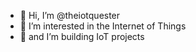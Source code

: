 - 👋 Hi, I’m @theiotquester
- 👀 I’m interested in the Internet of Things
- 🌱 and I’m building IoT projects

<!---
theiotquester/theiotquester is a ✨ special ✨ repository because its `README.md` (this file) appears on your GitHub profile.
You can click the Preview link to take a look at your changes.
--->
